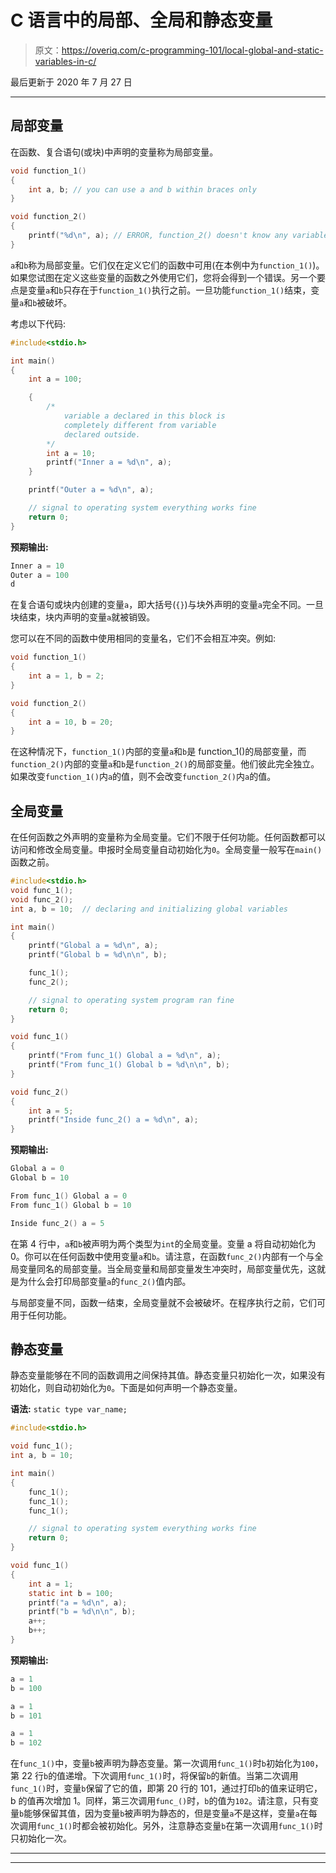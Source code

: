 # C 语言中的局部、全局和静态变量

> 原文：<https://overiq.com/c-programming-101/local-global-and-static-variables-in-c/>

最后更新于 2020 年 7 月 27 日

* * *

## 局部变量

在函数、复合语句(或块)中声明的变量称为局部变量。

```c
void function_1()
{
    int a, b; // you can use a and b within braces only
}

void function_2()
{
    printf("%d\n", a); // ERROR, function_2() doesn't know any variable a
}

```

`a`和`b`称为局部变量。它们仅在定义它们的函数中可用(在本例中为`function_1()`)。如果您试图在定义这些变量的函数之外使用它们，您将会得到一个错误。另一个要点是变量`a`和`b`只存在于`function_1()`执行之前。一旦功能`function_1()`结束，变量`a`和`b`被破坏。

考虑以下代码:

```c
#include<stdio.h>

int main()
{
    int a = 100;

    {
        /*
            variable a declared in this block is
            completely different from variable
            declared outside.
        */
        int a = 10;  
        printf("Inner a = %d\n", a);
    }

    printf("Outer a = %d\n", a);

    // signal to operating system everything works fine
    return 0;
}

```

**预期输出:**

```c
Inner a = 10
Outer a = 100
d

```

在复合语句或块内创建的变量`a`，即大括号(`{}`)与块外声明的变量`a`完全不同。一旦块结束，块内声明的变量`a`就被销毁。

您可以在不同的函数中使用相同的变量名，它们不会相互冲突。例如:

```c
void function_1()
{
    int a = 1, b = 2;
}

void function_2()
{
    int a = 10, b = 20;
}

```

在这种情况下，`function_1()`内部的变量`a`和`b`是 function_1()的局部变量，而`function_2()`内部的变量`a`和`b`是`function_2()`的局部变量。他们彼此完全独立。如果改变`function_1()`内`a`的值，则不会改变`function_2()`内`a`的值。

## 全局变量

在任何函数之外声明的变量称为全局变量。它们不限于任何功能。任何函数都可以访问和修改全局变量。申报时全局变量自动初始化为`0`。全局变量一般写在`main()`函数之前。

```c
#include<stdio.h>
void func_1();
void func_2();
int a, b = 10;  // declaring and initializing global variables

int main()
{
    printf("Global a = %d\n", a);
    printf("Global b = %d\n\n", b);

    func_1();
    func_2();

    // signal to operating system program ran fine
    return 0;
}

void func_1()
{
    printf("From func_1() Global a = %d\n", a);
    printf("From func_1() Global b = %d\n\n", b);
}

void func_2()
{
    int a = 5;
    printf("Inside func_2() a = %d\n", a);
}

```

**预期输出:**

```c
Global a = 0
Global b = 10

From func_1() Global a = 0
From func_1() Global b = 10

Inside func_2() a = 5

```

在第 4 行中，`a`和`b`被声明为两个类型为`int`的全局变量。变量 a 将自动初始化为 0。你可以在任何函数中使用变量`a`和`b`。请注意，在函数`func_2()`内部有一个与全局变量同名的局部变量。当全局变量和局部变量发生冲突时，局部变量优先，这就是为什么会打印局部变量`a`的`func_2()`值内部。

与局部变量不同，函数一结束，全局变量就不会被破坏。在程序执行之前，它们可用于任何功能。

## 静态变量

静态变量能够在不同的函数调用之间保持其值。静态变量只初始化一次，如果没有初始化，则自动初始化为`0`。下面是如何声明一个静态变量。

**语法:** `static type var_name;`

```c
#include<stdio.h>

void func_1();
int a, b = 10;

int main()
{
    func_1();
    func_1();
    func_1();

    // signal to operating system everything works fine
    return 0;
}

void func_1()
{
    int a = 1;
    static int b = 100;
    printf("a = %d\n", a);
    printf("b = %d\n\n", b);
    a++;
    b++;
}

```

**预期输出:**

```c
a = 1
b = 100

a = 1
b = 101

a = 1
b = 102

```

在`func_1()`中，变量`b`被声明为静态变量。第一次调用`func_1()`时`b`初始化为`100`，第 22 行`b`的值递增。下次调用`func_1()`时，将保留`b`的新值。当第二次调用`func_1()`时，变量`b`保留了它的值，即第 20 行的 101，通过打印`b`的值来证明它，b 的值再次增加 1。同样，第三次调用`func_()`时，`b`的值为`102`。请注意，只有变量`b`能够保留其值，因为变量`b`被声明为静态的，但是变量`a`不是这样，变量`a`在每次调用`func_1()`时都会被初始化。另外，注意静态变量`b`在第一次调用`func_1()`时只初始化一次。

* * *

* * *